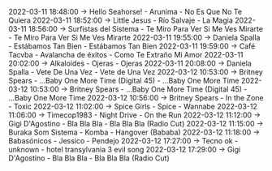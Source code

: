 2022-03-11 18:48:00 -> Hello Seahorse! - Arunima - No Es Que No Te Quiera
2022-03-11 18:52:00 -> Little Jesus - Río Salvaje - La Magia
2022-03-11 18:56:00 -> Surfistas del Sistema - Te Miro Para Ver Si Me Ves Mirarte - Te Miro Para Ver Si Me Ves Mirarte
2022-03-11 19:55:00 -> Daniela Spalla - Estábamos Tan Bien - Estábamos Tan Bien
2022-03-11 19:59:00 -> Café Tacvba - Avalancha de éxitos - Como Te Extraño Mi Amor
2022-03-11 20:02:00 -> Alkaloides - Ojeras - Ojeras
2022-03-11 20:08:00 -> Daniela Spalla - Vete De Una Vez - Vete de Una Vez
2022-03-12 10:53:00 -> Britney Spears - ...Baby One More Time (Digital 45) - ...Baby One More Time
2022-03-12 10:53:00 -> Britney Spears - ...Baby One More Time (Digital 45) - ...Baby One More Time
2022-03-12 10:56:00 -> Britney Spears - In the Zone - Toxic
2022-03-12 11:02:00 -> Spice Girls - Spice - Wannabe
2022-03-12 11:06:00 -> Timecop1983 - Night Drive - On the Run
2022-03-12 11:12:00 -> Gigi D'Agostino - Bla Bla Bla - Bla Bla Bla (Radio Cut)
2022-03-12 11:15:00 -> Buraka Som Sistema - Komba - Hangover (Bababa)
2022-03-12 11:18:00 -> Babasónicos - Jessico - Pendejo
2022-03-12 17:27:00 -> Tecno ok - unknown - hotel transylvania 3 evil song
2022-03-12 17:29:00 -> Gigi D'Agostino - Bla Bla Bla - Bla Bla Bla (Radio Cut)
